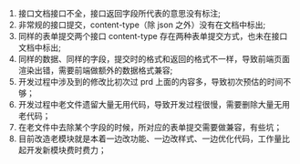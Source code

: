 1.  接口文档接口不全，接口返回字段所代表的意思没有标注;
2.  非常规的接口提交，content-type（除 json 之外）没有在文档中标出;
3.  同样的表单提交两个接口 content-type 存在两种表单提交方式，也未在接口文档中标出;
4.  同样的数据、同样的字段，提交时的格式和返回的格式不一样，导致前端页面渲染出错，需要前端做额外的数据格式兼容;
5.  开发过程中涉及到的修改比初次过 prd 上面的内容多，导致初次预估的时间不够；
6.  开发过程中老文件遗留大量无用代码，导致开发过程很慢，需要删除大量无用老代码；
7.  在老文件中去除某个字段的时候，所对应的表单提交需要做兼容，有些坑；
8.  目前改造老模块就是本着一边改功能、一边改样式、一边优化代码，工作量比起开发新模块费时费力；
